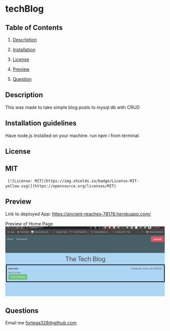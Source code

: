 # techBlog




  ## Table of Contents 

  1. [Description](#description) 

  2. [Installation](#installation-guidelines) 

  3. [License](#license) 

  4. [Preview](#preview)

  5. [Question](#questions)  


  ## Description 

  This was made to take simple blog posts to mysql db with CRUD
 
  ## Installation guidelines 

  Have node.js installed on your machine. 
  run npm i from terminal.

  ## License 

  ## MIT
     [![License: MIT](https://img.shields.io/badge/License-MIT-yellow.svg)](https://opensource.org/licenses/MIT)  
  ## Preview

  Link to deployed App: https://ancient-reaches-78178.herokuapp.com/

  Preview of Home Page <br>
  ![Preview](./public/assets/homepage.png)

  ## Questions 
  Email me fortega328@github.com